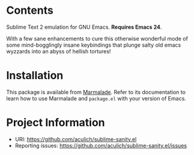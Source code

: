 Contents
========

Sublime Text 2 emulation for GNU Emacs. **Requires Emacs 24**.

With a few sane enhancements to cure this otherwise wonderful mode of
some mind-bogglingly insane keybindings that plunge salty old emacs
wyzzards into an abyss of hellish tortures!



Installation
============

This package is available from [Marmalade](http://marmalade-repo.org/). Refer to
its documentation to learn how to use Marmalade and `package.el` with your
version of Emacs.




Project Information
===================

 * URI: https://github.com/aculich/sublime-sanity.el
 * Reporting issues: https://github.com/aculich/sublime-sanity.el/issues

